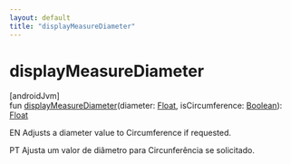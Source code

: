 ```yaml
---
layout: default
title: "displayMeasureDiameter"
---
```


# displayMeasureDiameter

[androidJvm]\
fun [displayMeasureDiameter](display-measure-diameter.md)(diameter: [Float](https://kotlinlang.org/api/core/kotlin-stdlib/kotlin/-float/index.html), isCircumference: [Boolean](https://kotlinlang.org/api/core/kotlin-stdlib/kotlin/-boolean/index.html)): [Float](https://kotlinlang.org/api/core/kotlin-stdlib/kotlin/-float/index.html)

EN Adjusts a diameter value to Circumference if requested.

PT Ajusta um valor de diâmetro para Circunferência se solicitado.